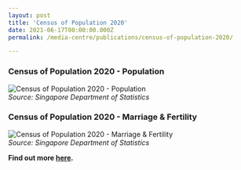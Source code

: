 ```yaml
---
layout: post
title: 'Census of Population 2020'
date: 2021-06-17T00:00:00.000Z
permalink: /media-centre/publications/census-of-population-2020/

---
```



### Census of Population 2020 - Population
![Census of Population 2020 - Population](/images/census2020-population.jpg "Census of Population 2020 - Population")  
*Source: Singapore Department of Statistics*  

### Census of Population 2020 - Marriage & Fertility
![Census of Population 2020 - Marriage & Fertility](/images/census2020-marriage-fertility.jpg "Census of Population 2020 - Population")  
*Source: Singapore Department of Statistics*   

**Find out more [here](https://www.singstat.gov.sg/whats-new/visualising-data).**
